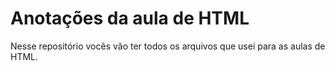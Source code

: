 # Anotações da aula de HTML
Nesse repositório vocês vão ter todos os arquivos que usei para as aulas de HTML.
